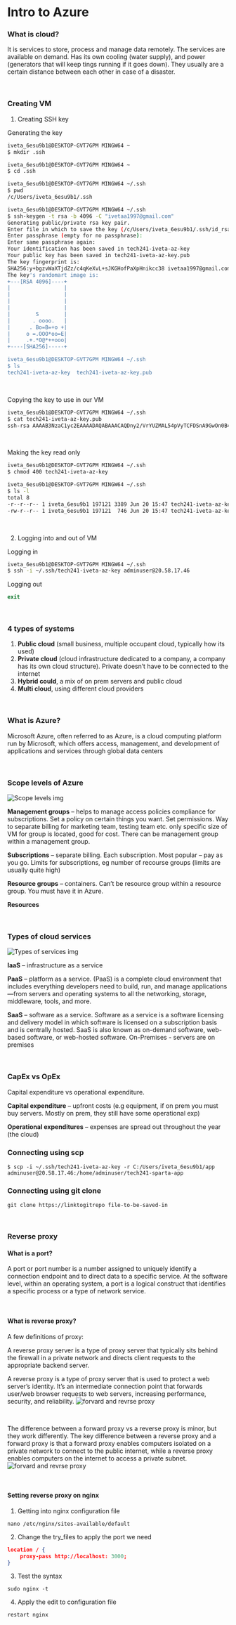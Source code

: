 # Intro to Azure

### What is cloud?
It is services to store, process and manage data remotely. The services are available on demand. Has its own cooling (water supply), and power (generators that will keep tings running if it goes down). They usually are a certain distance between each other in case of a disaster.


<br />

### Creating VM

1. Creating SSH key

Generating the key

``` bash
iveta_6esu9b1@DESKTOP-GVT7GPM MINGW64 ~
$ mkdir .ssh

iveta_6esu9b1@DESKTOP-GVT7GPM MINGW64 ~
$ cd .ssh

iveta_6esu9b1@DESKTOP-GVT7GPM MINGW64 ~/.ssh
$ pwd
/c/Users/iveta_6esu9b1/.ssh

iveta_6esu9b1@DESKTOP-GVT7GPM MINGW64 ~/.ssh
$ ssh-keygen -t rsa -b 4096 -C "ivetaa1997@gmail.com"
Generating public/private rsa key pair.
Enter file in which to save the key (/c/Users/iveta_6esu9b1/.ssh/id_rsa): tech241-iveta-az-key
Enter passphrase (empty for no passphrase):
Enter same passphrase again:
Your identification has been saved in tech241-iveta-az-key
Your public key has been saved in tech241-iveta-az-key.pub
The key fingerprint is:
SHA256:y+bgzvWaXTjdZz/c4qKeXvL+sJKGHofPaXpHnikcc38 ivetaa1997@gmail.com
The key's randomart image is:
+---[RSA 4096]----+
|                 |
|                 |
|                 |
|                 |
|        S        |
|       . oooo.   |
|      . Bo=B=+o +|
|     o =.OOO*oo=E|
|     .+.*O@*++ooo|
+----[SHA256]-----+

iveta_6esu9b1@DESKTOP-GVT7GPM MINGW64 ~/.ssh
$ ls
tech241-iveta-az-key  tech241-iveta-az-key.pub
```

<br />


 Copying the key to use in our VM
 
 ```bash
iveta_6esu9b1@DESKTOP-GVT7GPM MINGW64 ~/.ssh
$ cat tech241-iveta-az-key.pub
ssh-rsa AAAAB3NzaC1yc2EAAAADAQABAAACAQDny2/VrYUZMAL54pVyTCFDSnA9GwOn0B46XlmFa+LNZP8SuKkTxzT/nyC9eO/cBU8qqeZdZm29T+3l4pUNxMNb9gCAl1BLOsMnHX60rdv1HENCBjsg+OW53NgAsQcMPIx4+Zo2NJ1mUouLzXMf0LF+2eGXlGg0pxXPElS0alBIa/P/4FBGwt/J9TL90A/VAf0fmnV9fC0z4Alc/PN2Ig3VXKUFnlbRHtcTITF+mp+fNEOwWw2y6fHOG93ipcbjXkuKJTkcVcWOYenI65av1zCqydUu7ydsVFdY5LhbphsC5y++U5m/3cAPkVD7jNlCZhdjujqIL1LnwwzKgOdGFFicSf/ez+001ktJqfvmx7jmcE0aNPQ== ivetaa1997@gmail.com

 ```

<br />

Making the key read only 

```bash
iveta_6esu9b1@DESKTOP-GVT7GPM MINGW64 ~/.ssh
$ chmod 400 tech241-iveta-az-key

iveta_6esu9b1@DESKTOP-GVT7GPM MINGW64 ~/.ssh
$ ls -l
total 8
-r--r--r-- 1 iveta_6esu9b1 197121 3389 Jun 20 15:47 tech241-iveta-az-key
-rw-r--r-- 1 iveta_6esu9b1 197121  746 Jun 20 15:47 tech241-iveta-az-key.pub

```

<br />

2. Logging into and out of VM

Logging in

```bash
iveta_6esu9b1@DESKTOP-GVT7GPM MINGW64 ~/.ssh
$ ssh -i ~/.ssh/tech241-iveta-az-key adminuser@20.58.17.46

```

Logging out

```PowerShell
exit
```


<br />

### 4 types of systems
1.	**Public cloud** (small business, multiple occupant cloud, typically how its used)
2.	**Private cloud** (cloud infrastructure dedicated to a company, a company has its own cloud structure). Private doesn’t have to be connected to the internet
3.	**Hybrid could**, a mix of on prem servers and public cloud
4.	**Multi cloud**, using different cloud providers 

<br />


### What is Azure?
Microsoft Azure, often referred to as Azure, is a cloud computing platform run by Microsoft, which offers access, management, and development of applications and services through global data centers

<br />


### Scope levels of Azure

![Scope levels img](Screenshot_6.png)

**Management groups** – helps to manage access policies compliance for subscriptions. Set a policy on certain things you want. Set permissions. Way to separate billing for marketing team, testing team etc. only specific size of VM for group is located, good for cost. There can be management group within a management group.

**Subscriptions** – separate billing. Each subscription. Most popular – pay as you go. Limits for subscriptions, eg number of recourse groups (limits are usually quite high)

**Resource groups** – containers.  Can’t be resource group within a resource group. You must have it in Azure.

**Resources**

<br />



### Types of cloud services 

![Types of services img](Screenshot_5.png)

**IaaS** – infrastructure as a service

**PaaS** – platform as a service. (PaaS) is a complete cloud environment that includes everything developers need to build, run, and manage applications—from servers and operating systems to all the networking, storage, middleware, tools, and more.

**SaaS** – software as a service. Software as a service is a software licensing and delivery model in which software is licensed on a subscription basis and is centrally hosted. SaaS is also known as on-demand software, web-based software, or web-hosted software.
On-Premises - servers are on premises

<br />


### CapEx vs OpEx
Capital expenditure vs operational expenditure.

**Capital expenditure** – upfront costs (e.g equipment, if on prem you must buy servers. Mostly on prem, they still have some operational exp)

**Operational expenditures** – expenses are spread out throughout the year (the cloud)


### Connecting using scp

```
$ scp -i ~/.ssh/tech241-iveta-az-key -r C:/Users/iveta_6esu9b1/app adminuser@20.58.17.46:/home/adminuser/tech241-sparta-app
```

### Connecting using git clone

```
git clone https://linktogitrepo file-to-be-saved-in
```

<br />

### Reverse proxy

#### What is a port?

A port or port number is a number assigned to uniquely identify a connection endpoint and to direct data to a specific service. At the software level, within an operating system, a port is a logical construct that identifies a specific process or a type of network service.

<br />


#### What is reverse proxy?

A few definitions of proxy: 

A reverse proxy server is a type of proxy server that typically sits behind the firewall in a private network and directs client requests to the appropriate backend server. 

A reverse proxy is a type of proxy server that is used to protect a web server’s identity. It’s an intermediate connection point that forwards user/web browser requests to web servers, increasing performance, security, and reliability.
![forvard and revrse proxy](proxy2.jpg)

<br />

The difference between a forward proxy vs a reverse proxy is minor, but they work differently. The key difference between a reverse proxy and a forward proxy is that a forward proxy enables computers isolated on a private network to connect to the public internet, while a reverse proxy enables computers on the internet to access a private subnet.
![forvard and revrse proxy](proxy.jpg)

<br />

#### Setting reverse proxy on nginx

1. Getting into nginx configuration file
```
nano /etc/nginx/sites-available/default
```
2. Change the try_files to apply the port we need
```json
location / {
    proxy-pass http://localhost: 3000;
}
```
3. Test the syntax
```
sudo nginx -t
```
4. Apply the edit to configuration file
```
restart nginx
```